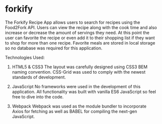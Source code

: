 # forkify

The Forkify Recipe App allows users to search for recipes using the Food2Fork API. Users can view the recipe along with the cook time and also increase or decrease the amount of servings they need. At this point the user can favorite the recipe or even add it to their shopping list if they want to shop for more than one recipe. Favorite meals are stored in local storage so no database was required for this application. 

Technologies Used: 

1. HTML5 & CSS3 The layout was carefully designed using CSS3 BEM naming convention. CSS-Grid was used to comply with the newest standards of development. 

2. JavaScript No frameworks were used in the development of this application. All functionality was built with vanilla ES6 JavaScript so feel free to dive into the code. 

3. Webpack Webpack was used as the module bundler to incorporate Axios for fetching as well as BABEL for compiling the next-gen JavaScript. 

